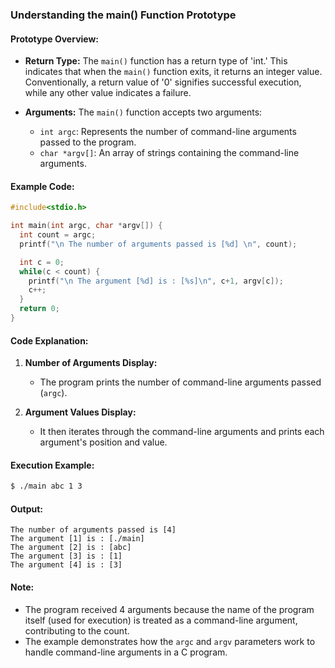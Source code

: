 ### Understanding the main() Function Prototype

#### Prototype Overview:

- **Return Type:** The `main()` function has a return type of 'int.' This indicates that when the `main()` function exits, it returns an integer value. Conventionally, a return value of '0' signifies successful execution, while any other value indicates a failure.

- **Arguments:** The `main()` function accepts two arguments:
  - `int argc`: Represents the number of command-line arguments passed to the program.
  - `char *argv[]`: An array of strings containing the command-line arguments.

#### Example Code:

```c
#include<stdio.h>

int main(int argc, char *argv[]) {
  int count = argc;
  printf("\n The number of arguments passed is [%d] \n", count);

  int c = 0;
  while(c < count) {
    printf("\n The argument [%d] is : [%s]\n", c+1, argv[c]);
    c++;
  }
  return 0;
}
```

#### Code Explanation:

1. **Number of Arguments Display:**
   - The program prints the number of command-line arguments passed (`argc`).

2. **Argument Values Display:**
   - It then iterates through the command-line arguments and prints each argument's position and value.

#### Execution Example:

```bash
$ ./main abc 1 3
```

#### Output:

```
The number of arguments passed is [4]
The argument [1] is : [./main]
The argument [2] is : [abc]
The argument [3] is : [1]
The argument [4] is : [3]
```

#### Note:

- The program received 4 arguments because the name of the program itself (used for execution) is treated as a command-line argument, contributing to the count.
- The example demonstrates how the `argc` and `argv` parameters work to handle command-line arguments in a C program.